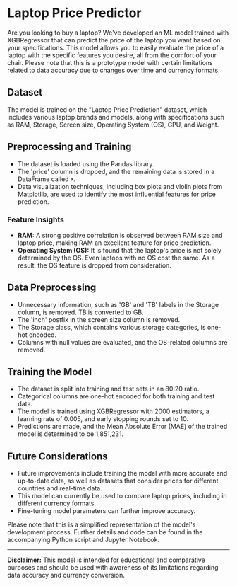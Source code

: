 # Laptop Price Predictor

Are you looking to buy a laptop? We've developed an ML model trained with XGBRegressor that can predict the price of the laptop you want based on your specifications. This model allows you to easily evaluate the price of a laptop with the specific features you desire, all from the comfort of your chair. Please note that this is a prototype model with certain limitations related to data accuracy due to changes over time and currency formats.

## Dataset

The model is trained on the "Laptop Price Prediction" dataset, which includes various laptop brands and models, along with specifications such as RAM, Storage, Screen size, Operating System (OS), GPU, and Weight.

## Preprocessing and Training

- The dataset is loaded using the Pandas library.
- The 'price' column is dropped, and the remaining data is stored in a DataFrame called `X`.
- Data visualization techniques, including box plots and violin plots from Matplotlib, are used to identify the most influential features for price prediction.

### Feature Insights

- **RAM:** A strong positive correlation is observed between RAM size and laptop price, making RAM an excellent feature for price prediction.
- **Operating System (OS):** It is found that the laptop's price is not solely determined by the OS. Even laptops with no OS cost the same. As a result, the OS feature is dropped from consideration.

## Data Preprocessing

- Unnecessary information, such as 'GB' and 'TB' labels in the Storage column, is removed. TB is converted to GB.
- The 'inch' postfix in the screen size column is removed.
- The Storage class, which contains various storage categories, is one-hot encoded.
- Columns with null values are evaluated, and the OS-related columns are removed.

## Training the Model

- The dataset is split into training and test sets in an 80:20 ratio.
- Categorical columns are one-hot encoded for both training and test data.
- The model is trained using XGBRegressor with 2000 estimators, a learning rate of 0.005, and early stopping rounds set to 10.
- Predictions are made, and the Mean Absolute Error (MAE) of the trained model is determined to be 1,851,231.

## Future Considerations

- Future improvements include training the model with more accurate and up-to-date data, as well as datasets that consider prices for different countries and real-time data.
- This model can currently be used to compare laptop prices, including in different currency formats.
- Fine-tuning model parameters can further improve accuracy.

Please note that this is a simplified representation of the model's development process. Further details and code can be found in the accompanying Python script and Jupyter Notebook.

---

**Disclaimer:** This model is intended for educational and comparative purposes and should be used with awareness of its limitations regarding data accuracy and currency conversion.

